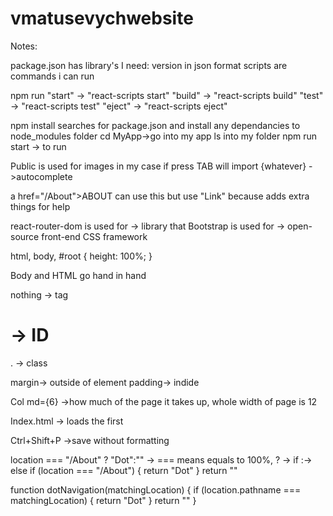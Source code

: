 # vmatusevychwebsite

Notes:

package.json has library's I need: version in json format
scripts are commands i can run

npm run "start" -> "react-scripts start"
"build" -> "react-scripts build"
"test" -> "react-scripts test"
"eject" -> "react-scripts eject"

npm install searches for package.json and install any dependancies to node_modules folder
cd MyApp->go into my app
ls into my folder
npm run start -> to run

Public is used for images in my case
if press TAB will import {whatever} ->autocomplete

a href="/About">ABOUT can use this but use "Link" because adds extra things for help

react-router-dom is used for -> library that
Bootstrap is used for -> open-source front-end CSS framework

html, body, #root {
height: 100%;
}

Body and HTML go hand in hand

nothing -> tag

# -> ID

. -> class

margin-> outside of element
padding-> indide

Col md={6} ->how much of the page it takes up, whole width of page is 12

Index.html -> loads the first

Ctrl+Shift+P ->save without formatting

location === "/About" ? "Dot":"" -> === means equals to 100%, ? -> if :-> else
if (location === "/About") {
return "Dot"
}
return ""

function dotNavigation(matchingLocation) {
if (location.pathname === matchingLocation) {
return "Dot"
}
return ""
}
